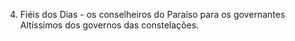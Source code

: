 ﻿4. Fiéis dos Dias - os conselheiros do Paraíso para os governantes Altíssimos dos governos das constelações.
